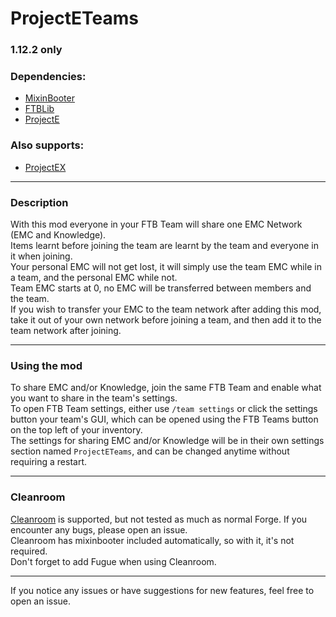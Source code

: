 # ProjectETeams

### **1.12.2 only**
### Dependencies: 
- [MixinBooter](https://www.curseforge.com/minecraft/mc-mods/mixin-booter)
- [FTBLib](https://www.curseforge.com/minecraft/mc-mods/ftb-library-legacy-forge)
- [ProjectE](https://www.curseforge.com/minecraft/mc-mods/projecte)
### Also supports:
- [ProjectEX](https://www.curseforge.com/minecraft/mc-mods/projectex)

-----

### Description
With this mod everyone in your FTB Team will share one EMC Network (EMC and Knowledge). <br>
Items learnt before joining the team are learnt by the team and everyone in it when joining. <br>
Your personal EMC will not get lost, it will simply use the team EMC while in a team, and the personal EMC while not. <br>
Team EMC starts at 0, no EMC will be transferred between members and the team. <br>
If you wish to transfer your EMC to the team network after adding this mod, take it out of your own network before joining a team, and then add it to the team network after joining.

-----

### Using the mod
To share EMC and/or Knowledge, join the same FTB Team and enable what you want to share in the team's settings. <br>
To open FTB Team settings, either use `/team settings` or click the settings button your team's GUI, which can be opened using the FTB Teams button on the top left of your inventory. <br>
The settings for sharing EMC and/or Knowledge will be in their own settings section named `ProjectETeams`, and can be changed anytime without requiring a restart.

-----

### Cleanroom
[Cleanroom](https://github.com/CleanroomMC/Cleanroom) is supported, but not tested as much as normal Forge. If you encounter any bugs, please open an issue. <br>
Cleanroom has mixinbooter included automatically, so with it, it's not required. <br>
Don't forget to add Fugue when using Cleanroom. <br>

-----

If you notice any issues or have suggestions for new features, feel free to open an issue.
